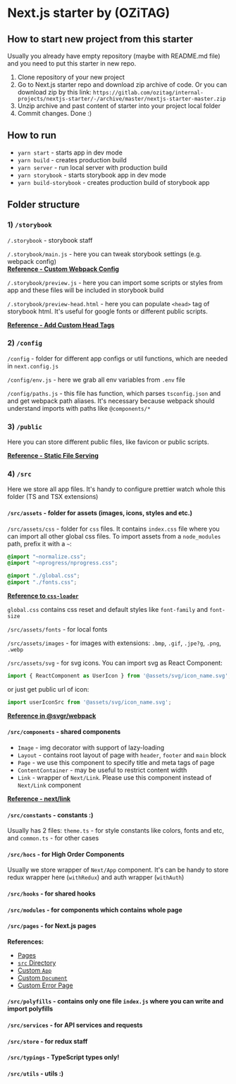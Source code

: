 # Next.js starter by (OZiTAG)

## How to start new project from this starter
Usually you already have empty repository (maybe with README.md file) and you need to put this starter in new repo.
1. Clone repository of your new project
2. Go to Next.js starter repo and download zip archive of code.
 Or you can download zip by this link:
  `https://gitlab.com/ozitag/internal-projects/nextjs-starter/-/archive/master/nextjs-starter-master.zip`
3. Unzip archive and past content of starter into your project local folder
4. Commit changes. Done :) 

## How to run
* `yarn start` - starts app in dev mode
* `yarn build` - creates production build
* `yarn server` - run local server with production build
* `yarn storybook` - starts storybook app in dev mode
* `yarn build-storybook` - creates production build of storybook app

## Folder structure
### 1) `/storybook`

`/.storybook` - storybook staff

`/.storybook/main.js` - here you can tweak storybook settings (e.g. webpack config)  
[**Reference - Custom Webpack Config**](https://storybook.js.org/docs/configurations/custom-webpack-config/)

`/.storybook/preview.js` - here you can import some scripts or styles from app 
and these files will be included in storybook build  

`/.storybook/preview-head.html` - here you can populate `<head>` tag of storybook html.
 It's useful for google fonts or different public scripts.

[**Reference - Add Custom Head Tags**](https://storybook.js.org/docs/configurations/add-custom-head-tags/)
 
### 2) `/config`
 `/config` - folder for different app configs or util functions, which are needed in `next.config.js`
 
 `/config/env.js` - here we grab all env variables from `.env` file
 
 `/config/paths.js` - this file has function, which parses `tsconfig.json` and and get webpack path aliases.
  It's necessary because webpack should understand imports with paths like `@components/*` 

### 3) `/public`
Here you can store different public files, like favicon or public scripts. 

[**Reference - Static File Serving**](https://nextjs.org/docs/basic-features/static-file-serving)
  
### 4) `/src`
Here we store all app files. It's handy to configure prettier watch whole this folder (TS and TSX extensions)

#### `/src/assets` - folder for assets (images, icons, styles and etc.)
 
 `/src/assets/css` - folder for `css` files. It contains `index.css` file where you can import all other global css files.
  To import assets from a `node_modules` path, prefix it with a `~`:

 ```css
 @import "~normalize.css";
 @import "~nprogress/nprogress.css";
 
 @import "./global.css";
 @import "./fonts.css";
```
[**Reference to `css-loader`**](https://github.com/webpack-contrib/css-loader#import)

`global.css` contains css reset and default styles like `font-family` and `font-size`

`/src/assets/fonts` - for local fonts

`/src/assets/images` - for images with extensions: `.bmp`, `.gif`, `.jpe?g`, `.png`, `.webp`

`/src/assets/svg` - for svg icons.
You can import svg as React Component:
```js
import { ReactComponent as UserIcon } from '@assets/svg/icon_name.svg';
```
or just get public url of icon:
```js
import userIconSrc from '@assets/svg/icon_name.svg';
```
[**Reference in @svgr/webpack**](https://react-svgr.com/docs/webpack/#using-with-url-loader-or-file-loader)

#### `/src/components` - shared components
 * `Image` - img decorator with support of lazy-loading
 * `Layout` - contains root layout of page with `header`, `footer` and `main` block
 * `Page` - we use this component to specify title and meta tags of page
 * `ContentContainer` - may be useful to restrict content width
 * `Link` - wrapper of `Next/Link`. Please use this component instead of `Next/Link` component
 
[**Reference - next/link**](https://nextjs.org/docs/api-reference/next/link)
 
#### `/src/constants` - constants :)
Usually has 2 files: `theme.ts` - for style constants like colors, fonts and etc, and `common.ts` - for other cases

#### `/src/hocs` - for High Order Components
Usually we store wrapper of `Next/App` component.
 It's can be handy to store redux wrapper here (`withRedux`) and auth wrapper (`withAuth`)
 
 #### `/src/hooks` - for shared hooks
 #### `/src/modules` - for components which contains whole page
 #### `/src/pages` - for Next.js pages
 **References:**
 * [Pages](https://nextjs.org/docs/basic-features/pages)
 * [`src` Directory](https://nextjs.org/docs/advanced-features/src-directory)
 * [Custom `App`](https://nextjs.org/docs/advanced-features/custom-app)
 * [Custom `Document`](https://nextjs.org/docs/advanced-features/custom-document)
 * [Custom Error Page](https://nextjs.org/docs/advanced-features/custom-error-page)

#### `/src/polyfills` - contains only one file `index.js` where you can write and import polyfills

#### `/src/services` - for API services and requests
#### `/src/store` - for redux staff
#### `/src/typings` - TypeScript types only!
#### `/src/utils` - utils :)




